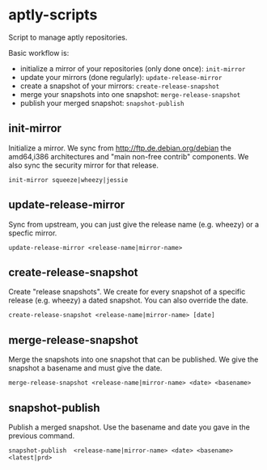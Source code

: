 # aptly-scripts

Script to manage aptly repositories.

Basic workflow is:

- initialize a mirror of your repositories (only done once): `init-mirror`
- update your mirrors (done regularly): `update-release-mirror`
- create a snapshot of your mirrors: `create-release-snapshot`
- merge your snapshots into one snapshot: `merge-release-snapshot`
- publish your merged snapshot: `snapshot-publish`

## init-mirror

Initialize a mirror.  We sync from http://ftp.de.debian.org/debian the amd64,i386 architectures and "main non-free contrib" components.  We also sync the security mirror for that release.

```
init-mirror squeeze|wheezy|jessie
```

## update-release-mirror

Sync from upstream, you can just give the release name (e.g. wheezy) or a specfic mirror.
```
update-release-mirror <release-name|mirror-name>
```

## create-release-snapshot

Create "release snapshots".  We create for every snapshot of a specific release (e.g. wheezy) a dated snapshot.  You can also override the date.
```
create-release-snapshot <release-name|mirror-name> [date]
```

## merge-release-snapshot

Merge the snapshots into one snapshot that can be published.  We give the snapshot a basename and must give the date.

```
merge-release-snapshot <release-name|mirror-name> <date> <basename> 
```

## snapshot-publish

Publish a merged snapshot.  Use the basename and date you gave in the previous command.
```
snapshot-publish  <release-name|mirror-name> <date> <basename> <latest|prd>
``` 
